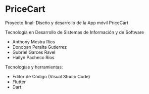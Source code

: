 # PriceCart

Proyecto final: Diseño y desarrollo de la App móvil PriceCart

Tecnología en Desarrollo de Sistemas de Información y de Software 

- Anthony Mestra Ríos
- Donoban Peralta Gutierrez
- Gubriel Garces Ravel 
- Hailyn Pacheco Ríos
  
Tecnologías y herramientas:
- Editor de Código (Visual Studio Code)
- Flutter
- Dart
  

